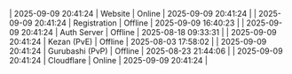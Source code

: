| 2025-09-09 20:41:24 | Website | Online | 2025-09-09 20:41:24 |
| 2025-09-09 20:41:24 | Registration | Offline | 2025-09-09 16:40:23 |
| 2025-09-09 20:41:24 | Auth Server | Offline | 2025-08-18 09:33:31 |
| 2025-09-09 20:41:24 | Kezan (PvE) | Offline | 2025-08-03 17:58:02 |
| 2025-09-09 20:41:24 | Gurubashi (PvP) | Offline | 2025-08-23 21:44:06 |
| 2025-09-09 20:41:24 | Cloudflare | Online | 2025-09-09 20:41:24 |

